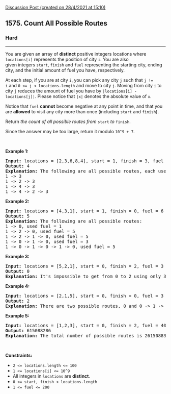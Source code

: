 [Discussion Post (created on 28/4/2021 at 15:10)](https://leetcode.com/problems/count-all-possible-routes/discuss/1235935/C%2B%2B-or-Recursion-%2B-Memoization-or-Clean-easy-and-concise)  
<h2>1575. Count All Possible Routes</h2><h3>Hard</h3><hr><div><p>You are given an array of <strong>distinct</strong> positive integers locations&nbsp;where <code>locations[i]</code> represents the position of city <code>i</code>. You are also given&nbsp;integers&nbsp;<code>start</code>,&nbsp;<code>finish</code>&nbsp;and&nbsp;<code>fuel</code>&nbsp;representing the starting city, ending city, and the initial amount of fuel you have, respectively.</p>

<p>At each step, if you are at city&nbsp;<code>i</code>, you can pick any city&nbsp;<code>j</code>&nbsp;such that <code>j != i</code>&nbsp;and&nbsp;<code>0 &lt;= j &lt; locations.length</code>&nbsp;and move to city <code>j</code>.&nbsp;Moving from city <code>i</code> to city <code>j</code> reduces the amount of fuel you have by&nbsp;<code>|locations[i] - locations[j]|</code>.&nbsp;Please notice that <code>|x|</code>&nbsp;denotes the absolute value of <code>x</code>.</p>

<p>Notice that&nbsp;<code>fuel</code>&nbsp;<strong>cannot</strong> become negative at any point in time, and that you are <strong>allowed</strong> to visit any city more than once (including <code>start</code>&nbsp;and&nbsp;<code>finish</code>).</p>

<p>Return <em>the count of all possible routes from&nbsp;</em><code>start</code>&nbsp;<em>to</em>&nbsp;<code>finish</code>.</p>

<p>Since the answer&nbsp;may be too large,&nbsp;return it modulo&nbsp;<code>10^9 + 7</code>.</p>

<p>&nbsp;</p>
<p><strong>Example 1:</strong></p>

<pre><strong>Input:</strong> locations = [2,3,6,8,4], start = 1, finish = 3, fuel = 5
<strong>Output:</strong> 4
<strong>Explanation:</strong>&nbsp;The following are all possible routes, each uses 5 units of fuel:
1 -&gt; 3
1 -&gt; 2 -&gt; 3
1 -&gt; 4 -&gt; 3
1 -&gt; 4 -&gt; 2 -&gt; 3
</pre>

<p><strong>Example 2:</strong></p>

<pre><strong>Input:</strong> locations = [4,3,1], start = 1, finish = 0, fuel = 6
<strong>Output:</strong> 5
<strong>Explanation: </strong>The following are all possible routes:
1 -&gt; 0, used fuel = 1
1 -&gt; 2 -&gt; 0, used fuel = 5
1 -&gt; 2 -&gt; 1 -&gt; 0, used fuel = 5
1 -&gt; 0 -&gt; 1 -&gt; 0, used fuel = 3
1 -&gt; 0 -&gt; 1 -&gt; 0 -&gt; 1 -&gt; 0, used fuel = 5
</pre>

<p><strong>Example 3:</strong></p>

<pre><strong>Input:</strong> locations = [5,2,1], start = 0, finish = 2, fuel = 3
<strong>Output:</strong> 0
<b>Explanation: </b>It's impossible to get from 0 to 2 using only 3 units of fuel since the shortest route needs 4 units of fuel.</pre>

<p><strong>Example 4:</strong></p>

<pre><strong>Input:</strong> locations = [2,1,5], start = 0, finish = 0, fuel = 3
<strong>Output:</strong> 2
<strong>Explanation:</strong>&nbsp;There are two possible routes, 0 and 0 -&gt; 1 -&gt; 0.</pre>

<p><strong>Example 5:</strong></p>

<pre><strong>Input:</strong> locations = [1,2,3], start = 0, finish = 2, fuel = 40
<strong>Output:</strong> 615088286
<strong>Explanation: </strong>The total number of possible routes is 2615088300. Taking this number modulo 10^9 + 7 gives us 615088286.
</pre>

<p>&nbsp;</p>
<p><strong>Constraints:</strong></p>

<ul>
	<li><code>2 &lt;= locations.length &lt;= 100</code></li>
	<li><code>1 &lt;= locations[i] &lt;= 10^9</code></li>
	<li>All integers in&nbsp;<code>locations</code>&nbsp;are&nbsp;<strong>distinct</strong>.</li>
	<li><code>0 &lt;= start, finish &lt;&nbsp;locations.length</code></li>
	<li><code><font face="monospace">1 &lt;= fuel &lt;= 200</font></code></li>
</ul>
</div>